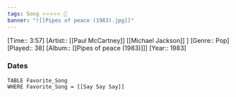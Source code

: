 ```yaml
---
tags: Song ⭐⭐⭐⭐⭐ 💛
banner: "![[Pipes of peace (1983).jpg]]"
---
```

[Time:: 3:57]
[Artist:: [[Paul McCartney]] [[Michael Jackson]] ]
[Genre:: Pop]
[Played:: 38]
[Album:: [[Pipes of peace (1983)]]]
[Year:: 1983]
### Dates
````dataview
TABLE Favorite_Song
WHERE Favorite_Song = [[Say Say Say]]
````
